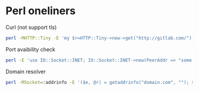 # Perl oneliners

Curl (not support tls)

```bash
perl -MHTTP::Tiny -E 'my $r=HTTP::Tiny->new->get("http://gitlab.com/"); say "$r->{status} $r->{reason}"; while(my($k,$v)=each %{$r->{headers}}){for(ref $v eq "ARRAY"?@$v:$v){say "$k: $_"}} print $r->{content}'
```

Port avaibility check

```bash
perl -E 'use IO::Socket::INET; IO::Socket::INET->new(PeerAddr => "some.smb.host", PeerPort => 445, Timeout => 2) ? print "Open\n" : print "Closed\n";'
```

Domain resolver

```bash
perl -MSocket=:addrinfo -E '($e, @r) = getaddrinfo("domain.com", ""); $e ? warn "Lookup failed: $e" : say for map { (getnameinfo($_->{addr}, NI_NUMERICHOST))[1] } @r'
```


